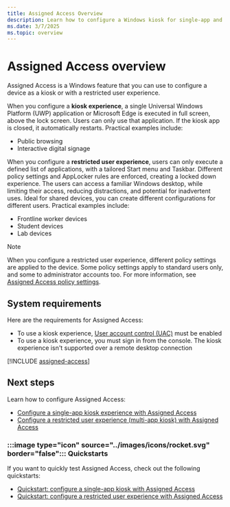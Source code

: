 ```yaml
---
title: Assigned Access Overview
description: Learn how to configure a Windows kiosk for single-app and multi-app scenarios with Assigned Access.
ms.date: 3/7/2025
ms.topic: overview
---
```


# Assigned Access overview

Assigned Access is a Windows feature that you can use to configure a device as a kiosk or with a restricted user experience.

When you configure a **kiosk experience**, a single Universal Windows Platform (UWP) application or Microsoft Edge is executed in full screen, above the lock screen. Users can only use that application. If the kiosk app is closed, it automatically restarts. Practical examples include:

- Public browsing
- Interactive digital signage

When you configure a **restricted user experience**, users can only execute a defined list of applications, with a tailored Start menu and Taskbar. Different policy settings and AppLocker rules are enforced, creating a locked down experience. The users can access a familiar Windows desktop, while limiting their access, reducing distractions, and potential for inadvertent uses. Ideal for shared devices, you can create different configurations for different users. Practical examples include:

- Frontline worker devices
- Student devices
- Lab devices

> [!NOTE]
> When you configure a restricted user experience, different policy settings are applied to the device. Some policy settings apply to standard users only, and some to administrator accounts too. For more information, see [Assigned Access policy settings](policy-settings.md).

## System requirements

Here are the requirements for Assigned Access:

- To use a kiosk experience, [User account control (UAC)](/windows/security/identity-protection/user-account-control/user-account-control-overview) must be enabled
- To use a kiosk experience, you must sign in from the console. The kiosk experience isn't supported over a remote desktop connection

[!INCLUDE [assigned-access](../../../includes/licensing/assigned-access.md)]

## Next steps

Learn how to configure Assigned Access:

- [Configure a single-app kiosk experience with Assigned Access](configure-single-app-kiosk.md)
- [Configure a restricted user experience (multi-app kiosk) with Assigned Access](configure-multi-app-kiosk.md)

### :::image type="icon" source="../images/icons/rocket.svg" border="false"::: Quickstarts

If you want to quickly test Assigned Access, check out the following quickstarts:

- [Quickstart: configure a single-app kiosk with Assigned Access](quickstart-kiosk.md)
- [Quickstart: configure a restricted user experience with Assigned Access](quickstart-restricted-user-experience.md)

